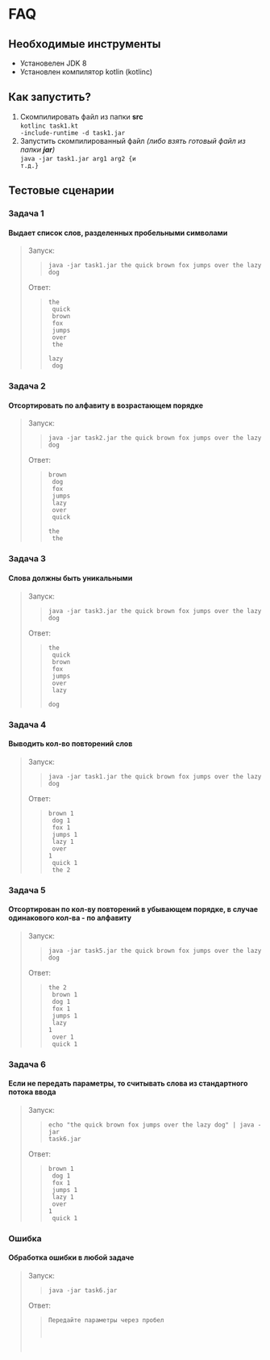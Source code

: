 # FAQ #
## Необходимые инструменты ##
* Установелен JDK 8
* Установлен компилятор kotlin (kotlinc)

## Как запустить? ##
1. Скомпилировать файл из папки <b>src</b><br>
<code>kotlinc task1.kt -include-runtime -d task1.jar</code>
2. Запустить скомпилированный файл <i>(либо взять готовый файл из папки <b>jar</b>)</i><br>
<code>java -jar task1.jar arg1 arg2 {и т.д.}</code>

## Тестовые сценарии ##
### Задача 1 ###
#### Выдает список слов, разделенных пробельными символами ####
> Запуск:<br> 
>> <code>java -jar task1.jar the quick brown fox jumps over the lazy dog</code>
>
> Ответ:<br>
>> <code>the<br>
quick<br>
brown<br>
fox<br>
jumps<br>
over<br>
the<br>
lazy<br>
dog</code> 

### Задача 2 ###
#### Отсортировать по алфавиту в возрастающем порядке ####
> Запуск:<br> 
>> <code>java -jar task2.jar the quick brown fox jumps over the lazy dog</code>
>
> Ответ:<br>
>> <code>brown<br>
dog<br>
fox<br>
jumps<br>
lazy<br>
over<br>
quick<br>
the<br>
the</code> 

### Задача 3 ###
#### Слова должны быть уникальными ####
> Запуск:<br> 
>> <code>java -jar task3.jar the quick brown fox jumps over the lazy dog</code>
>
> Ответ:<br>
>> <code>the<br>
quick<br>
brown<br>
fox<br>
jumps<br>
over<br>
lazy<br>
dog</code> 

### Задача 4 ###
#### Выводить кол-во повторений слов ####
> Запуск:<br> 
>> <code>java -jar task1.jar the quick brown fox jumps over the lazy dog</code>
>
> Ответ:<br>
>> <code>brown 1<br>
dog 1<br>
fox 1<br>
jumps 1<br>
lazy 1<br>
over 1<br>
quick 1<br>
the 2</code> 

### Задача 5 ###
#### Отсортирован по кол-ву повторений в убывающем порядке, в случае одинакового кол-ва - по алфавиту ####
> Запуск:<br> 
>> <code>java -jar task5.jar the quick brown fox jumps over the lazy dog</code>
>
> Ответ:<br>
>> <code>the 2<br>
brown 1<br>
dog 1<br>
fox 1<br>
jumps 1<br>
lazy 1<br>
over 1<br>
quick 1</code> 

### Задача 6 ### 
#### Если не передать параметры, то считывать слова из стандартного потока ввода ####
> Запуск:<br>  
>> <code>echo "the quick brown fox jumps over the lazy dog" | java -jar task6.jar</code>
>
> Ответ:<br>
>> <code>brown 1<br>
dog 1<br>
fox 1<br>
jumps 1<br>
lazy 1<br>
over 1<br>
quick 1</code>

### Ошибка ###
#### Обработка ошибки в любой задаче ####
> Запуск:<br>  
>> <code>java -jar task6.jar</code>
>
> Ответ:<br>
>> <code>Передайте параметры через пробел<br>
